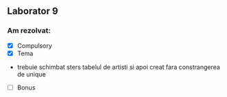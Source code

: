 ## Laborator 9

### Am rezolvat:

* [x] Compulsory
* [x] Tema 
* trebuie schimbat sters tabelul de artisti si apoi creat fara constrangerea de unique
* [ ] Bonus